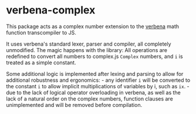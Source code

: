 # verbena-complex

This package acts as a complex number extension to the [verbena](https://github.com/p2js/verbena) math function transcompiler to JS.

It uses verbena's standard lexer, parser and compiler, all completely unmodified. The magic happens with the library: All operations are redefined to convert all numbers to complex.js `Complex` numbers, and `i` is treated as a simple constant.

Some additional logic is implemented after lexing and parsing to allow for additional robustness and ergonomics:
    - any identifier `i` will be converted to the constant `i` to allow implicit multiplications of variables by i, such as `ix`.
    - due to the lack of logical operator overloading in verbena, as well as the lack of a natural order on the complex numbers, function clauses are unimplemented and will be removed before compilation.